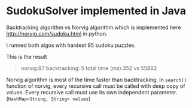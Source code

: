 # SudokuSolver implemented in Java

Backtracking algorithm vs Norvig algorithm which is implemented here http://norvig.com/sudoku.html in python.

I runned both algos with hardest 95 sudoku puzzles. 

This is the result
> norvig:87 backtracking: 5
> total time (ms):352  vs   55882

Norvig algorithm is most of the time faster than backtracking. In `search()` function of norvig, every recursive call must be called with deep copy of values.
Every recursive call must use its own independent parameter. (`HashMap<String, String> values`)

